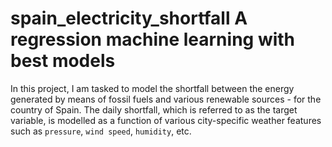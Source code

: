 # spain_electricity_shortfall A regression machine learning with best models
In this project, I am tasked to model the shortfall between the energy generated by means of fossil fuels and various renewable sources - for the country of Spain. The daily shortfall, which is referred to as the target variable, is modelled as a function of various city-specific weather features such as `pressure`, `wind speed`, `humidity`, etc.
